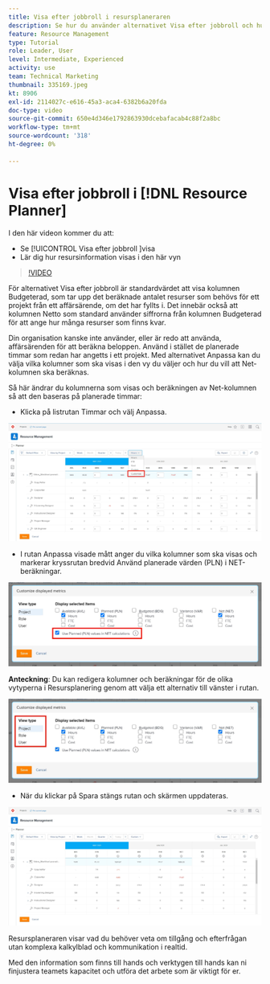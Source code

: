 ```yaml
---
title: Visa efter jobbroll i resursplaneraren
description: Se hur du använder alternativet Visa efter jobbroll och hur resursinformation visas i den här vyn.
feature: Resource Management
type: Tutorial
role: Leader, User
level: Intermediate, Experienced
activity: use
team: Technical Marketing
thumbnail: 335169.jpeg
kt: 8906
exl-id: 2114027c-e616-45a3-aca4-6382b6a20fda
doc-type: video
source-git-commit: 650e4d346e1792863930dcebafacab4c88f2a8bc
workflow-type: tm+mt
source-wordcount: '318'
ht-degree: 0%

---
```


# Visa efter jobbroll i [!DNL Resource Planner]

I den här videon kommer du att:

* Se [!UICONTROL Visa efter jobbroll ]visa
* Lär dig hur resursinformation visas i den här vyn


>[!VIDEO](https://video.tv.adobe.com/v/335169/?quality=12&learn=on)

För alternativet Visa efter jobbroll är standardvärdet att visa kolumnen Budgeterad, som tar upp det beräknade antalet resurser som behövs för ett projekt från ett affärsärende, om det har fyllts i. Det innebär också att kolumnen Netto som standard använder siffrorna från kolumnen Budgeterad för att ange hur många resurser som finns kvar.

Din organisation kanske inte använder, eller är redo att använda, affärsärenden för att beräkna beloppen. Använd i stället de planerade timmar som redan har angetts i ett projekt. Med alternativet Anpassa kan du välja vilka kolumner som ska visas i den vy du väljer och hur du vill att Net-kolumnen ska beräknas.

Så här ändrar du kolumnerna som visas och beräkningen av Net-kolumnen så att den baseras på planerade timmar:

* Klicka på listrutan Timmar och välj Anpassa.

![Alternativet Anpassa i listruta](assets/NetHours01.png)

* I rutan Anpassa visade mått anger du vilka kolumner som ska visas och markerar kryssrutan bredvid Använd planerade värden (PLN) i NET-beräkningar.

![Använd planerade värden i alternativet för NETTO-beräkningar](assets/NetHours02.png)

**Anteckning**: Du kan redigera kolumner och beräkningar för de olika vytyperna i Resursplanering genom att välja ett alternativ till vänster i rutan.

![Visa textalternativ](assets/NetHours03.jpg)

* När du klickar på Spara stängs rutan och skärmen uppdateras.

![Resursplaneringsverktyg](assets/NetHours04.jpg)

Resursplaneraren visar vad du behöver veta om tillgång och efterfrågan utan komplexa kalkylblad och kommunikation i realtid.

Med den information som finns till hands och verktygen till hands kan ni finjustera teamets kapacitet och utföra det arbete som är viktigt för er.
